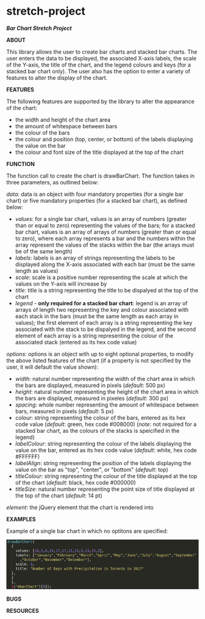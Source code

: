 # stretch-project
***Bar Chart Stretch Project***

**ABOUT**

This library allows the user to create bar charts and stacked bar charts. The user enters the data to be displayed, the associated X-axis labels, the scale of the Y-axis, the title of the chart, and the legend colours and keys (for a stacked bar chart only). The user also has the option to enter a variety of features to alter the display of the chart.

**FEATURES**

The following features are supported by the library to alter the appearance of the chart:

* the width and height of the chart area
* the amount of whitespace between bars
* the colour of the bars 
* the colour and position (top, center, or bottom) of the labels displaying the value on the bar
* the colour and font size of the title displayed at the top of the chart 

**FUNCTION**

The function call to create the chart is drawBarChart. The function takes in three parameters, as outlined below:

*data*: data is an object with four mandatory properties (for a single bar chart) or five mandatory properties (for a stacked bar chart), as defined below:
* *values*: for a single bar chart, values is an array of numbers (greater than or equal to zero) representing the values of the bars; for a stacked bar chart, values is an array of arrays of numbers (greater than or equal to zero), where each array represents a bar and the numbers within the array represent the values of the stacks within the bar (the arrays must be of the same length)
* *labels*: labels is an array of strings representing the labels to be displayed along the X-axis associated with each bar (must be the same length as values)
* *scale*: scale is a positive number representing the scale at which the values on the Y-axis will increase by
* *title*: title is a string representing the title to be dispalyed at the top of the chart
* *legend* - **only required for a stacked bar chart**: legend is an array of arrays of length two representing the key and colour associated with each stack in the bars (must be the same length as each array in values); the first element of each array is a string representing the key associated with the stack to be dispalyed in the legend, and the second element of each array is a string representing the colour of the associated stack (entered as its hex code value)

*options*: options is an object with up to eight optional properties, to modify the above listed features of the chart (if a property is not specified by the user, it will default the value shown):
* *width*: natural number representing the width of the chart area in which the bars are displayed, measured in pixels (*default*: 500 px)
* *height*: natural number representing the height of the chart area in which the bars are displayed, measured in pixeles (*default*: 300 px)
* *spacing*: whole number representing the amount of whitespace between bars, measured in pixels (*default*: 5 px)
* *colour*: string representing the colour of the bars, entered as its hex code value (*default*: green, hex code #008000) (*note*: not required for a stacked bar chart, as the colours of the stacks is speicified in the legend)
* *labelColour*: string representing the colour of the labels displaying the value on the bar, entered as its hex code value (*default*: white, hex code #FFFFFF)
* *labelAlign*: string representing the position of the labels displaying the value on the bar as "top", "center", or "bottom" (*default*: top)
* *titleColour*: string representing the colour of the title displayed at the top of the chart (*default*: black, hex code #000000)
* *titleSize*: natural number representing the point size of title displayed at the top of the chart (*default*: 14 pt)

*element*: the jQuery element that the chart is rendered into

**EXAMPLES**

Example of a single bar chart in which no optitons are specified:

![code1](./screenshots/Example1Code.png)

**BUGS**

**RESOURCES**
